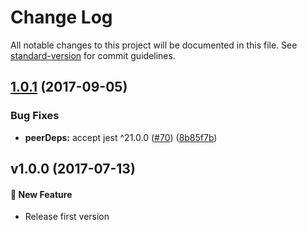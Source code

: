 # Change Log

All notable changes to this project will be documented in this file. See [standard-version](https://github.com/conventional-changelog/standard-version) for commit guidelines.

<a name="1.0.1"></a>
## [1.0.1](https://github.com/ikatyang/jest-playback/compare/v1.0.0...v1.0.1) (2017-09-05)


### Bug Fixes

* **peerDeps:** accept jest ^21.0.0 ([#70](https://github.com/ikatyang/jest-playback/issues/70)) ([8b85f7b](https://github.com/ikatyang/jest-playback/commit/8b85f7b))



<a name="v1.0.0"></a>
## v1.0.0 (2017-07-13)

#### 🚀 New Feature
- Release first version

